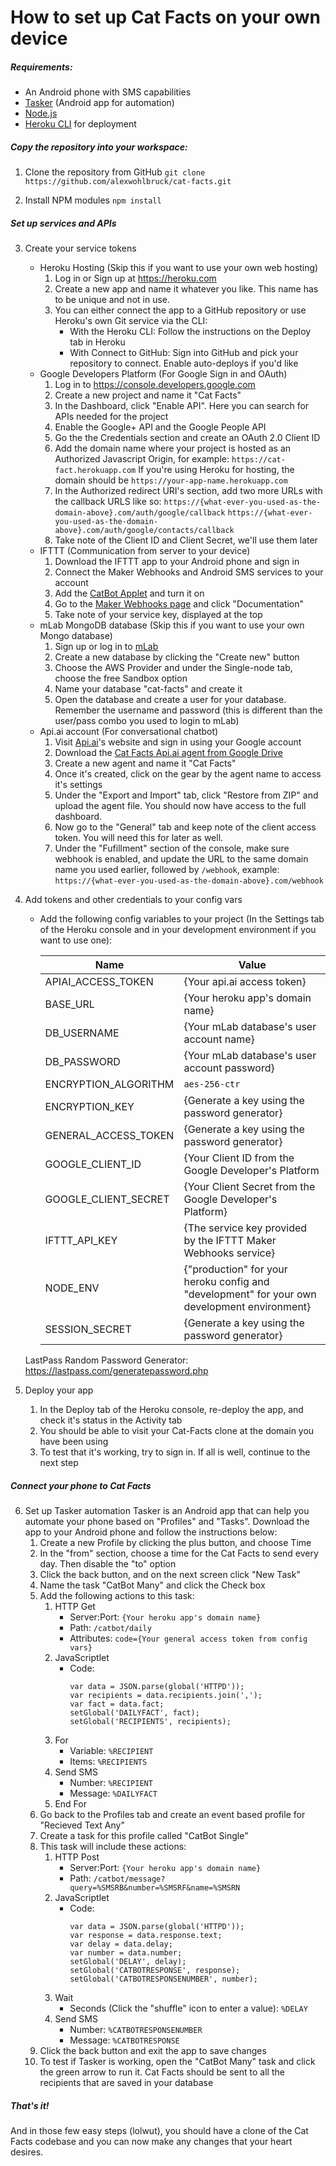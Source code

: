 # How to set up Cat Facts on your own device

##### Requirements:
- An Android phone with SMS capabilities
- [Tasker](https://play.google.com/store/apps/details?id=net.dinglisch.android.taskerm) (Android app for automation)
- [Node.js](https://nodejs.org)
- [Heroku CLI](https://devcenter.heroku.com/articles/heroku-cli) for deployment

##### Copy the repository into your workspace:
1. Clone the repository from GitHub 
    `git clone https://github.com/alexwohlbruck/cat-facts.git`

2. Install NPM modules
    `npm install`

##### Set up services and APIs

3. Create your service tokens
    - Heroku Hosting (Skip this if you want to use your own web hosting)
        1. Log in or Sign up at https://heroku.com
        2. Create a new app and name it whatever you like. This name has to be unique and not in use.
        3. You can either connect the app to a GitHub repository or use Heroku's own Git service via the CLI:
            - With the Heroku CLI: Follow the instructions on the Deploy tab in Heroku
            - With Connect to GitHub: Sign into GitHub and pick your repository to connect. Enable auto-deploys if you'd like
    - Google Developers Platform (For Google Sign in and OAuth)
        1. Log in to https://console.developers.google.com
        2. Create a new project and name it "Cat Facts"
        3. In the Dashboard, click "Enable API". Here you can search for APIs needed for the project
        4. Enable the Google+ API and the Google People API
        5. Go the the Credentials section and create an OAuth 2.0 Client ID
        6. Add the domain name where your project is hosted as an Authorized Javascript Origin, for example:
            `https://cat-fact.herokuapp.com`
            If you're using Heroku for hosting, the domain should be `https://your-app-name.herokuapp.com`
        7. In the Authorized redirect URI's section, add two more URLs with the callback URLS like so:
            `https://{what-ever-you-used-as-the-domain-above}.com/auth/google/callback`
            `https://{what-ever-you-used-as-the-domain-above}.com/auth/google/contacts/callback`
        8. Take note of the Client ID and Client Secret, we'll use them later
    - IFTTT (Communication from server to your device)
        1. Download the IFTTT app to your Android phone and sign in
        2. Connect the Maker Webhooks and Android SMS services to your account
        3. Add the [CatBot Applet](https://ifttt.com/applets/48787297d-send-catbot-message) and turn it on
        4. Go to the [Maker Webhooks page](https://ifttt.com/maker_webhooks) and click "Documentation"
        5. Take note of your service key, displayed at the top
    - mLab MongoDB database (Skip this if you want to use your own Mongo database)
        1. Sign up or log in to [mLab](https://mlab.com)
        2. Create a new database by clicking the "Create new" button
        3. Choose the AWS Provider and under the Single-node tab, choose the free Sandbox option
        4. Name your database "cat-facts" and create it
        5. Open the database and create a user for your database. Remember the username and password (this is different than the user/pass combo you used to login to mLab)
    - Api.ai account (For conversational chatbot)
        1. Visit [Api.ai](https://api.ai)'s website and sign in using your Google account
        2. Download the [Cat Facts Api.ai agent from Google Drive](https://drive.google.com/file/d/0B4rWYiw5-JZtZEF4cnBQczM1cFE/view?usp=sharing)
        3. Create a new agent and name it "Cat Facts"
        4. Once it's created, click on the gear by the agent name to access it's settings
        5. Under the "Export and Import" tab, click "Restore from ZIP" and upload the agent file. You should now have access to the full dashboard.
        6. Now go to the "General" tab and keep note of the client access token. You will need this for later as well.
        7. Under the "Fufillment" section of the console, make sure webhook is enabled, and update the URL to the same domain name you used earlier, followed by `/webhook`, example:
            `https://{what-ever-you-used-as-the-domain-above}.com/webhook`

4. Add tokens and other credentials to your config vars
    - Add the following config variables to your project (In the Settings tab of the Heroku console and in your development environment if you want to use one):

		| Name 					  | Value																							|
		| ----------------------- | ----------------------------------------------------------------------------------------------- |
		| APIAI_ACCESS_TOKEN      | {Your api.ai access token}                                                                      |
		| BASE_URL               | {Your heroku app's domain name}																	|
		| DB_USERNAME             | {Your mLab database's user account name}														|
		| DB_PASSWORD            | {Your mLab database's user account password}														|
		| ENCRYPTION_ALGORITHM    | `aes-256-ctr`																					|
		| ENCRYPTION_KEY          | {Generate a key using the password generator}													|
		| GENERAL_ACCESS_TOKEN    | {Generate a key using the password generator}													|
		| GOOGLE_CLIENT_ID       | {Your Client ID from the Google Developer's Platform												|
		| GOOGLE_CLIENT_SECRET   | {Your Client Secret from the Google Developer's Platform}										|
		| IFTTT_API_KEY           | {The service key provided by the IFTTT Maker Webhooks service}									|
		| NODE_ENV                | {"production" for your heroku config and "development" for your own development environment}	|
		| SESSION_SECRET          | {Generate a key using the password generator}													|
		
	LastPass Random Password Generator: https://lastpass.com/generatepassword.php
	
5. Deploy your app
    1. In the Deploy tab of the Heroku console, re-deploy the app, and check it's status in the Activity tab
    2. You should be able to visit your Cat-Facts clone at the domain you have been using
    3. To test that it's working, try to sign in. If all is well, continue to the next step

##### Connect your phone to Cat Facts

6. Set up Tasker automation
    Tasker is an Android app that can help you automate your phone based on "Profiles" and "Tasks". Download the app to your Android phone and follow the instructions below:
    1. Create a new Profile by clicking the plus button, and choose Time
    2. In the "from" section, choose a time for the Cat Facts to send every day. Then disable the "to" option
    3. Click the back button, and on the next screen click "New Task"
    4. Name the task "CatBot Many" and click the Check box
    5. Add the following actions to this task:
        1. HTTP Get
            - Server:Port: `{Your heroku app's domain name}`
            - Path: `/catbot/daily`
            - Attributes: `code={Your general access token from config vars}`
        2. JavaScriptlet
            - Code: 
	            ```
	            var data = JSON.parse(global('HTTPD'));
	            var recipients = data.recipients.join(',');
	            var fact = data.fact;
	            setGlobal('DAILYFACT', fact);
	            setGlobal('RECIPIENTS', recipients);
	            ```
        3. For
            - Variable: `%RECIPIENT`
            - Items: `%RECIPIENTS`
        4. Send SMS
            - Number: `%RECIPIENT`
            - Message: `%DAILYFACT`
        5. End For
    6. Go back to the Profiles tab and create an event based profile for "Recieved Text Any"
    7. Create a task for this profile called "CatBot Single"
    8. This task will include these actions:
        1. HTTP Post
            - Server:Port: `{Your heroku app's domain name}`
            - Path: `/catbot/message?query=%SMSRB&number=%SMSRF&name=%SMSRN`
        2. JavaScriptlet
            - Code:
                ```
                var data = JSON.parse(global('HTTPD'));
                var response = data.response.text;
                var delay = data.delay;
                var number = data.number;
                setGlobal('DELAY', delay);
                setGlobal('CATBOTRESPONSE', response);
                setGlobal('CATBOTRESPONSENUMBER', number);
                ```
        3. Wait
            - Seconds (Click the "shuffle" icon to enter a value): `%DELAY`
        4. Send SMS
            - Number: `%CATBOTRESPONSENUMBER`
            - Message: `%CATBOTRESPONSE`
    9. Click the back button and exit the app to save changes
    10. To test if Tasker is working, open the "CatBot Many" task and click the green arrow to run it. Cat Facts should be sent to all the recipients that are saved in your database
    
##### That's it!
    
And in those few easy steps (lolwut), you should have a clone of the Cat Facts codebase and you can now make any changes that your heart desires.